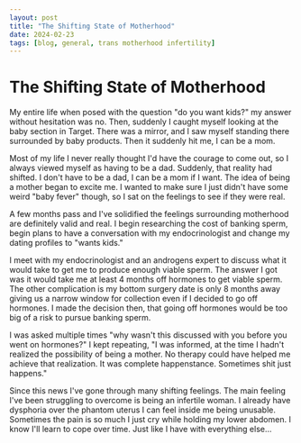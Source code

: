 ```yaml
---
layout: post
title: "The Shifting State of Motherhood"
date: 2024-02-23
tags: [blog, general, trans motherhood infertility]
---
```


# The Shifting State of Motherhood

My entire life when posed with the question "do you want kids?" my answer without hesitation was no. Then, suddenly I caught myself looking at the baby section in Target. There was a mirror, and I saw myself standing there surrounded by baby products. Then it suddenly hit me, I can be a mom.

Most of my life I never really thought I'd have the courage to come out, so I always viewed myself as having to be a dad. Suddenly, that reality had shifted. I don't have to be a dad, I can be a mom if I want. The idea of being a mother began to excite me. I wanted to make sure I just didn't have some weird "baby fever" though, so I sat on the feelings to see if they were real.

A few months pass and I've solidified the feelings surrounding motherhood are definitely valid and real. I begin researching the cost of banking sperm, begin plans to have a conversation with my endocrinologist and change my dating profiles to "wants kids."

I meet with my endocrinologist and an androgens expert to discuss what it would take to get me to produce enough viable sperm. The answer I got was it would take me at least 4 months off hormones to get viable sperm. The other complication is my bottom surgery date is only 8 months away giving us a narrow window for collection even if I decided to go off hormones. I made the decision then, that going off hormones would be too big of a risk to pursue banking sperm.

I was asked multiple times "why wasn't this discussed with you before you went on hormones?" I kept repeating, "I was informed, at the time I hadn't realized the possibility of being a mother. No therapy could have helped me achieve that realization. It was complete happenstance. Sometimes shit just happens."

Since this news I've gone through many shifting feelings. The main feeling I've been struggling to overcome is being an infertile woman. I already have dysphoria over the phantom uterus I can feel inside me being unusable. Sometimes the pain is so much I just cry while holding my lower abdomen. I know I'll learn to cope over time. Just like I have with everything else…
